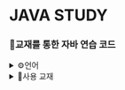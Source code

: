 # JAVA STUDY

### 📍교재를 통한 자바 연습 코드

<details>
<summary>
  ⚙언어
</summary>
  <br>
  
![java](https://img.shields.io/badge/Java-437291?style=for-the-badge&logo=openjdk&logoColor=white)

</details>

<details>
<summary>
  📔사용 교재
</summary>
  <br>

![image](https://github.com/LMH9999/LMH_Java_Study/assets/145963633/485a6fdd-4fc9-4607-bf82-b1093be83af7)

</details>




